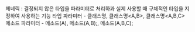 제네릭 : 결정되지 않은 타입을 파라미터로 처리하과 실제 사용할 때 구체적인 타입을 지정하여 사용하는 기능
타입 파라미터 - 클래스명<A>, 클래스명<A,B>, 클래스명<A,B,C>
메소드 파라미터 - 메소드(A), 메소드(A,B);, 메소드(A,B,C);